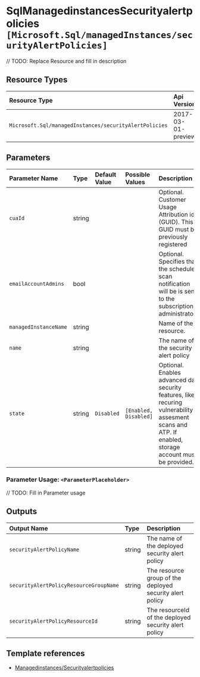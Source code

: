 # SqlManagedinstancesSecurityalertpolicies `[Microsoft.Sql/managedInstances/securityAlertPolicies]`

// TODO: Replace Resource and fill in description

## Resource Types

| Resource Type | Api Version |
| :-- | :-- |
| `Microsoft.Sql/managedInstances/securityAlertPolicies` | 2017-03-01-preview |

## Parameters

| Parameter Name | Type | Default Value | Possible Values | Description |
| :-- | :-- | :-- | :-- | :-- |
| `cuaId` | string |  |  | Optional. Customer Usage Attribution id (GUID). This GUID must be previously registered |
| `emailAccountAdmins` | bool |  |  | Optional. Specifies that the schedule scan notification will be is sent to the subscription administrators. |
| `managedInstanceName` | string |  |  | Name of the resource. |
| `name` | string |  |  | The name of the security alert policy |
| `state` | string | `Disabled` | `[Enabled, Disabled]` | Optional. Enables advanced data security features, like recuring vulnerability assesment scans and ATP. If enabled, storage account must be provided. |

### Parameter Usage: `<ParameterPlaceholder>`

// TODO: Fill in Parameter usage

## Outputs

| Output Name | Type | Description |
| :-- | :-- | :-- |
| `securityAlertPolicyName` | string | The name of the deployed security alert policy |
| `securityAlertPolicyResourceGroupName` | string | The resource group of the deployed security alert policy |
| `securityAlertPolicyResourceId` | string | The resourceId of the deployed security alert policy |

## Template references

- [Managedinstances/Securityalertpolicies](https://docs.microsoft.com/en-us/azure/templates/Microsoft.Sql/2017-03-01-preview/managedInstances/securityAlertPolicies)

